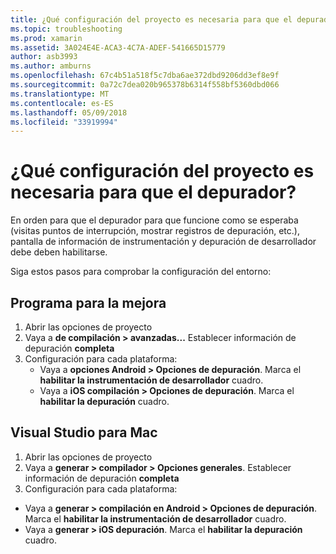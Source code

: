 ```yaml
---
title: ¿Qué configuración del proyecto es necesaria para que el depurador?
ms.topic: troubleshooting
ms.prod: xamarin
ms.assetid: 3A024E4E-ACA3-4C7A-ADEF-541665D15779
author: asb3993
ms.author: amburns
ms.openlocfilehash: 67c4b51a518f5c7dba6ae372dbd9206dd3ef8e9f
ms.sourcegitcommit: 0a72c7dea020b965378b6314f558bf5360dbd066
ms.translationtype: MT
ms.contentlocale: es-ES
ms.lasthandoff: 05/09/2018
ms.locfileid: "33919994"
---
```

# <a name="what-project-settings-are-required-for-the-debugger"></a>¿Qué configuración del proyecto es necesaria para que el depurador?

En orden para que el depurador para que funcione como se esperaba (visitas puntos de interrupción, mostrar registros de depuración, etc.), pantalla de información de instrumentación y depuración de desarrollador debe deben habilitarse.

Siga estos pasos para comprobar la configuración del entorno:

## <a name="visual-studio"></a>Programa para la mejora
1. Abrir las opciones de proyecto
2. Vaya a **de compilación > avanzadas...** Establecer información de depuración **completa**
3. Configuración para cada plataforma:
   - Vaya a **opciones Android > Opciones de depuración**. Marca el **habilitar la instrumentación de desarrollador** cuadro.
   - Vaya a **iOS compilación > Opciones de depuración**. Marca el **habilitar la depuración** cuadro.

## <a name="visual-studio-for-mac"></a>Visual Studio para Mac
1. Abrir las opciones de proyecto
2. Vaya a **generar > compilador > Opciones generales**. Establecer información de depuración **completa**
3. Configuración para cada plataforma:
  - Vaya a **generar > compilación en Android > Opciones de depuración**. Marca el **habilitar la instrumentación de desarrollador** cuadro.
  - Vaya a **generar > iOS depuración**. Marca el **habilitar la depuración** cuadro.

